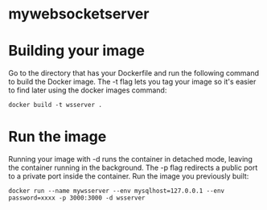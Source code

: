 # mywebsocketserver

# Building your image
Go to the directory that has your Dockerfile and run the following command to build the Docker image. The -t flag lets you tag your image so it's easier to find later using the docker images command:
```
docker build -t wsserver .
```

# Run the image
Running your image with -d runs the container in detached mode, leaving the container running in the background. The -p flag redirects a public port to a private port inside the container. Run the image you previously built:
```
docker run --name mywsserver --env mysqlhost=127.0.0.1 --env password=xxxx -p 3000:3000 -d wsserver
```